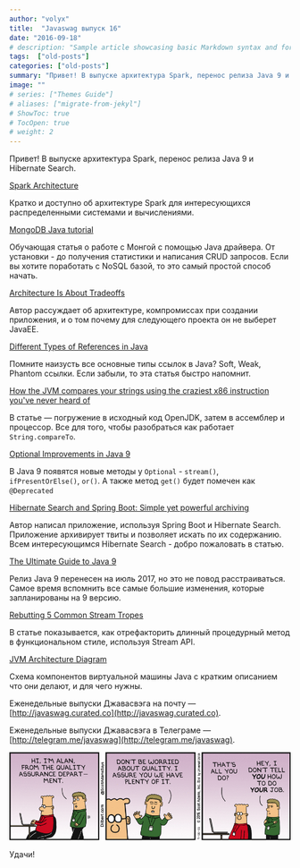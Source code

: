 ```yaml
---
author: "volyx"
title:  "Javaswag выпуск 16"
date: "2016-09-18"
# description: "Sample article showcasing basic Markdown syntax and formatting for HTML elements."
tags:  ["old-posts"]
categories: ["old-posts"]
summary: "Привет! В выпуске архитектура Spark, перенос релиза Java 9 и Hibernate Search."
image: ""
# series: ["Themes Guide"]
# aliases: ["migrate-from-jekyl"]
# ShowToc: true
# TocOpen: true
# weight: 2
---
```


Привет!
В выпуске архитектура Spark, перенос релиза Java 9 и Hibernate Search.

[Spark Architecture](https://0x0fff.com/spark-architecture/)

Кратко и доступно об архитектуре Spark для интересующихся распределенными системами и вычислениями.

[MongoDB Java tutorial](http://zetcode.com/db/mongodbjava/)

Обучающая статья о работе с Монгой с помощью Java драйвера. От установки - до получения статистики и написания CRUD запросов. Если вы хотите поработать с NoSQL базой, то это самый простой способ начать.

[Architecture Is About Tradeoffs](https://dzone.com/articles/architecture-is-about-tradeoffs)

Автор рассуждает об архитектуре, компромиссах при создании приложения, и о том почему для следующего проекта он не выберет JavaEE.

[Different Types of References in Java](https://dzone.com/articles/java-different-types-of-references)

Помните наизусть все основные типы ссылок в Java? Soft, Weak, Phantom ссылки. Если забыли, то эта статья быстро напомнит. 

[How the JVM compares your strings using the craziest x86 instruction you've never heard of](http://jcdav.is/2016/09/01/How-the-JVM-compares-your-strings/)

В статье — погружение в исходный код OpenJDK, затем в ассемблер и процессор. Все для того, чтобы разобраться как работает `String.compareTo`.

[Optional Improvements in Java 9](http://iteratrlearning.com/java9/2016/09/05/java9-optional.html)

В Java 9 появятся новые методы у `Optional` - `stream()`, `ifPresentOrElse()`, `or()`. А также метод `get()` будет помечен как `@Deprecated`

[Hibernate Search and Spring Boot: Simple yet powerful archiving](http://info.michael-simons.eu/2016/09/06/hibernate-search-and-spring-boot-simple-yet-powerful-archiving/)

Автор написал приложение, используя Spring Boot и Hibernate Search. Приложение архивирует твиты и позволяет искать по их содержанию. Всем интересующимся Hibernate Search - добро пожаловать в статью.

[The Ultimate Guide to Java 9](https://www.sitepoint.com/ultimate-guide-to-java-9/)

Релиз Java 9 перенесен на июль 2017, но это не повод расстраиваться. Самое время вспомнить все самые большие изменения, которые запланированы на 9 версию. 

[Rebutting 5 Common Stream Tropes](http://blog.codefx.org/java/rebutting-5-common-stream-tropes/)

В статье показывается, как отрефакторить длинный процедурный метод в функциональном стиле, используя Stream API. 

[JVM Architecture Diagram](https://dzone.com/articles/jvm-architecture-explained)

Схема компонентов виртуальной машины Java с кратким описанием что они делают, и для чего нужны.

Еженедельные выпуски Джавасвэга на почту — [http://javaswag.curated.co](http://javaswag.curated.co).

Еженедельные выпуски Джавасвэга в Телеграме — [http://telegram.me/javaswag](http://telegram.me/javaswag).

![des](/images/dilbert.gif)

Удачи!
